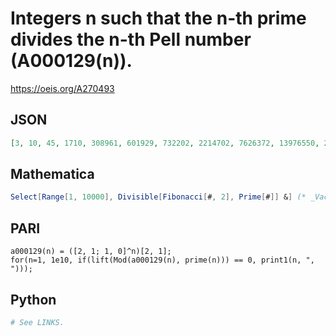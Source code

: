 # Integers n such that the n\-th prime divides the n\-th Pell number \(A000129\(n\)\)\.
https://oeis.org/A270493
## JSON
```JSON
[3, 10, 45, 1710, 308961, 601929, 732202, 2214702, 7626372, 13976550, 21971144, 27575700, 207268867, 1014593260, 1134331652, 3140421935, 6196934304, 21338685403, 49990179304, 82456321500]
```
## Mathematica
```Mathematica
Select[Range[1, 10000], Divisible[Fibonacci[#, 2], Prime[#]] &] (* _Vaclav Kotesovec_, Mar 18 2016 *)
```
## PARI
```PARI
a000129(n) = ([2, 1; 1, 0]^n)[2, 1];
for(n=1, 1e10, if(lift(Mod(a000129(n), prime(n))) == 0, print1(n, ", ")));
```
## Python
```Python
# See LINKS.
```
